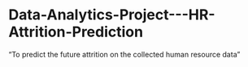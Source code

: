 # Data-Analytics-Project---HR-Attrition-Prediction
“To predict the future attrition on the collected human resource data”
